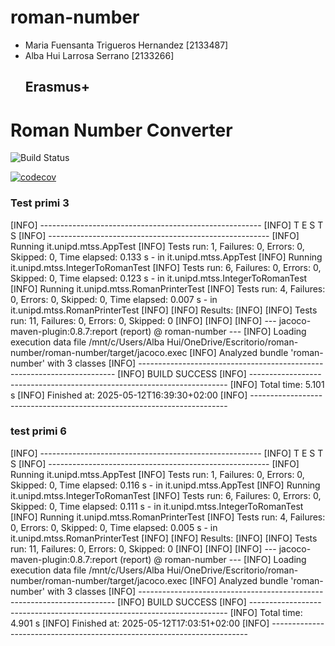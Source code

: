 # roman-number
- Maria Fuensanta Trigueros Hernandez [2133487]
- Alba Hui Larrosa Serrano [2133266]
  ## Erasmus+


# Roman Number Converter

![Build Status](https://github.com/Albahui/roman-number/actions/workflows/maven.yml/badge.svg)

[![codecov](https://codecov.io/gh/Albahui/roman-number/branch/main/graph/badge.svg?token=d3980e8a-a237-4dca-b4ba-f6833fea1c20)](https://codecov.io/gh/Albahui/roman-number)



### Test primi 3
[INFO] -------------------------------------------------------
[INFO]  T E S T S
[INFO] -------------------------------------------------------
[INFO] Running it.unipd.mtss.AppTest
[INFO] Tests run: 1, Failures: 0, Errors: 0, Skipped: 0, Time elapsed: 0.133 s - in it.unipd.mtss.AppTest
[INFO] Running it.unipd.mtss.IntegerToRomanTest
[INFO] Tests run: 6, Failures: 0, Errors: 0, Skipped: 0, Time elapsed: 0.123 s - in it.unipd.mtss.IntegerToRomanTest
[INFO] Running it.unipd.mtss.RomanPrinterTest
[INFO] Tests run: 4, Failures: 0, Errors: 0, Skipped: 0, Time elapsed: 0.007 s - in it.unipd.mtss.RomanPrinterTest
[INFO]
[INFO] Results:
[INFO]
[INFO] Tests run: 11, Failures: 0, Errors: 0, Skipped: 0
[INFO]
[INFO]
[INFO] --- jacoco-maven-plugin:0.8.7:report (report) @ roman-number ---
[INFO] Loading execution data file /mnt/c/Users/Alba Hui/OneDrive/Escritorio/roman-number/roman-number/target/jacoco.exec
[INFO] Analyzed bundle 'roman-number' with 3 classes
[INFO] ------------------------------------------------------------------------
[INFO] BUILD SUCCESS
[INFO] ------------------------------------------------------------------------
[INFO] Total time:  5.101 s
[INFO] Finished at: 2025-05-12T16:39:30+02:00
[INFO] ------------------------------------------------------------------------


### test primi 6

[INFO] -------------------------------------------------------
[INFO]  T E S T S
[INFO] -------------------------------------------------------
[INFO] Running it.unipd.mtss.AppTest
[INFO] Tests run: 1, Failures: 0, Errors: 0, Skipped: 0, Time elapsed: 0.116 s - in it.unipd.mtss.AppTest
[INFO] Running it.unipd.mtss.IntegerToRomanTest
[INFO] Tests run: 6, Failures: 0, Errors: 0, Skipped: 0, Time elapsed: 0.111 s - in it.unipd.mtss.IntegerToRomanTest
[INFO] Running it.unipd.mtss.RomanPrinterTest
[INFO] Tests run: 4, Failures: 0, Errors: 0, Skipped: 0, Time elapsed: 0.005 s - in it.unipd.mtss.RomanPrinterTest
[INFO]
[INFO] Results:
[INFO]
[INFO] Tests run: 11, Failures: 0, Errors: 0, Skipped: 0
[INFO]
[INFO]
[INFO] --- jacoco-maven-plugin:0.8.7:report (report) @ roman-number ---
[INFO] Loading execution data file /mnt/c/Users/Alba Hui/OneDrive/Escritorio/roman-number/roman-number/target/jacoco.exec
[INFO] Analyzed bundle 'roman-number' with 3 classes
[INFO] ------------------------------------------------------------------------
[INFO] BUILD SUCCESS
[INFO] ------------------------------------------------------------------------
[INFO] Total time:  4.901 s
[INFO] Finished at: 2025-05-12T17:03:51+02:00
[INFO] ------------------------------------------------------------------------




